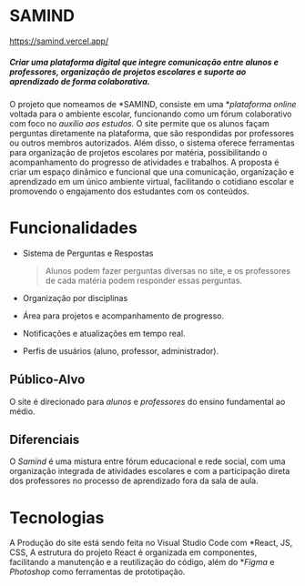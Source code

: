 # SAMIND

https://samind.vercel.app/

##### Criar uma plataforma digital que integre comunicação entre alunos e professores, organização de projetos escolares e suporte ao aprendizado de forma colaborativa.
O projeto que nomeamos de *SAMIND, consiste em uma **plataforma online* voltada para o ambiente escolar, funcionando como um fórum colaborativo com foco no *auxílio aos estudos.* O site permite que os alunos façam perguntas diretamente na plataforma, que são respondidas por professores ou outros membros autorizados. Além disso, o sistema oferece ferramentas para organização de projetos escolares por matéria, possibilitando o acompanhamento do progresso de atividades e trabalhos. A proposta é criar um espaço dinâmico e funcional que una comunicação, organização e aprendizado em um único ambiente virtual, facilitando o cotidiano escolar e promovendo o engajamento dos estudantes com os conteúdos.


# Funcionalidades

- Sistema de Perguntas e Respostas
	> Alunos podem fazer perguntas diversas no site, e os professores de cada matéria podem responder essas perguntas.

- Organização por disciplinas
- Área para projetos e acompanhamento de progresso.
- Notificações e atualizações em tempo real.
- Perfis de usuários (aluno, professor, administrador).

## Público-Alvo

O site é direcionado para *alunos* e *professores* do ensino fundamental ao médio.

## Diferenciais

O *Samind* é uma mistura entre fórum educacional e rede social, com uma organização integrada de atividades escolares e com a participação direta dos professores no processo de aprendizado fora da sala de aula.


# Tecnologias
A Produção do site está sendo feita no Visual Studio Code com *React, JS, CSS, A estrutura do projeto React é organizada em componentes, facilitando a manutenção e a reutilização do código, além do **Figma* e *Photoshop* como ferramentas de prototipação.